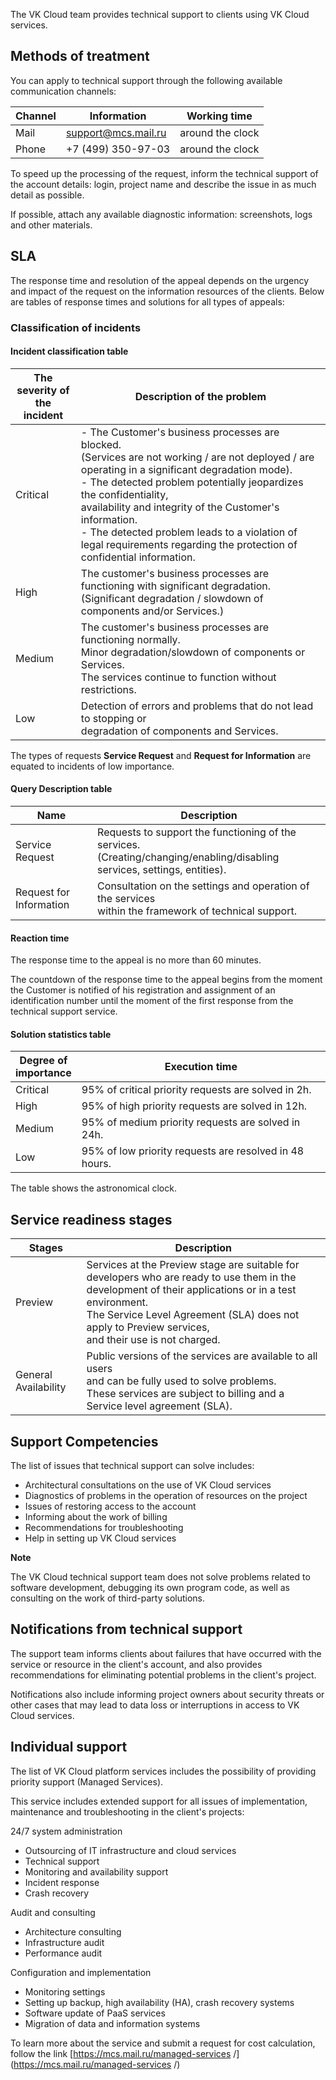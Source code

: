 The VK Cloud team provides technical support to clients using VK Cloud services.

## Methods of treatment

You can apply to technical support through the following available communication channels:

| Channel | Information | Working time<br> |
|--------------|-----------------------------|-------------------|
| Mail | support@mcs.mail.ru | around the clock |
| Phone | +7 (499) 350-97-03 | around the clock |

<note>

To speed up the processing of the request, inform the technical support of the account details: login, project name and describe the issue in as much detail as possible.

If possible, attach any available diagnostic information: screenshots, logs and other materials.

</note>

## SLA

The response time and resolution of the appeal depends on the urgency and impact of the request on the information resources of the clients. Below are tables of response times and solutions for all types of appeals:

### Classification of incidents

#### Incident classification table

| The severity of the<br>incident| Description of the problem |
|--------------------------------|------------------------------------------------------------------------|
| Critical|- The Customer's business processes are blocked.<br> (Services are not working / are not deployed / are operating in a significant degradation mode).<br>- The detected problem potentially jeopardizes the confidentiality,<br>availability and integrity of the Customer's information.<br>- The detected problem leads to a violation of legal requirements regarding the protection of confidential information. |
| High |The customer's business processes are functioning with significant degradation.<br>(Significant degradation / slowdown of components and/or Services.)|
| Medium |The customer's business processes are functioning normally.<br>Minor degradation/slowdown of components or Services.<br>The services continue to function without restrictions.|
| Low|Detection of errors and problems that do not lead to stopping or<br>degradation of components and Services.|

The types of requests **Service Request** and **Request for Information** are equated to incidents of low importance.

#### Query Description table

| Name| Description |
|-----------------------------|---------------------------------------------------------------|
| Service Request| Requests to support the functioning of the services.<br> (Creating/changing/enabling/disabling services, settings, entities).|
| Request for Information| Consultation on the settings and operation of the services<br>within the framework of technical support.|

#### Reaction time

The response time to the appeal is no more than 60 minutes.

<info>

The countdown of the response time to the appeal begins from the moment the Customer is notified of his registration and assignment of an identification number until the moment of the first response from the technical support service.

</info>

#### Solution statistics table

| Degree of<br>importance| Execution time|
|----------------------|----------------------------------------------|
| Critical| 95% of critical priority requests are solved in 2h.|
| High| 95% of high priority requests are solved in 12h.|
| Medium| 95% of medium priority requests are solved in 24h.|
| Low| 95% of low priority requests are resolved in 48 hours.|

The table shows the astronomical clock.

## Service readiness stages

| Stages | Description |
|----------------------|----------------------------------------------------------------------------------------|
| Preview | Services at the Preview stage are suitable for developers who are ready to use them in the development of their applications or in a test environment.<br>The Service Level Agreement (SLA) does not apply to Preview services,<br>and their use is not charged.|
| General Availability | Public versions of the services are available to all users<br> and can be fully used to solve problems.<br>These services are subject to billing and a Service level agreement (SLA).|

## Support Competencies

The list of issues that technical support can solve includes:

- Architectural consultations on the use of VK Cloud services
- Diagnostics of problems in the operation of resources on the project
- Issues of restoring access to the account
- Informing about the work of billing
- Recommendations for troubleshooting
- Help in setting up VK Cloud services

**Note**

The VK Cloud technical support team does not solve problems related to software development, debugging its own program code, as well as consulting on the work of third-party solutions.

## Notifications from technical support

The support team informs clients about failures that have occurred with the service or resource in the client's account, and also provides recommendations for eliminating potential problems in the client's project.

Notifications also include informing project owners about security threats or other cases that may lead to data loss or interruptions in access to VK Cloud services.

## Individual support

The list of VK Cloud platform services includes the possibility of providing priority support (Managed Services).

This service includes extended support for all issues of implementation, maintenance and troubleshooting in the client's projects:

24/7 system administration

- Outsourcing of IT infrastructure and cloud services
- Technical support
- Monitoring and availability support
- Incident response
- Crash recovery

Audit and consulting

- Architecture consulting
- Infrastructure audit
- Performance audit

Configuration and implementation

- Monitoring settings
- Setting up backup, high availability (HA), crash recovery systems
- Software update of PaaS services
- Migration of data and information systems

To learn more about the service and submit a request for cost calculation, follow the link [https://mcs.mail.ru/managed-services /](https://mcs.mail.ru/managed-services /)
